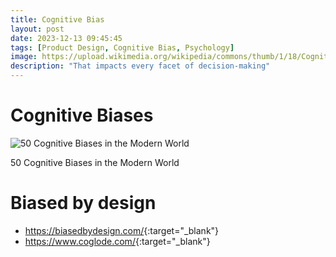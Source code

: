 ```yaml
---
title: Cognitive Bias
layout: post
date: 2023-12-13 09:45:45
tags: [Product Design, Cognitive Bias, Psychology]
image: https://upload.wikimedia.org/wikipedia/commons/thumb/1/18/Cognitive_Bias_Codex_-_180%2B_biases%2C_designed_by_John_Manoogian_III_%28jm3%29.jpg/1200px-Cognitive_Bias_Codex_-_180%2B_biases%2C_designed_by_John_Manoogian_III_%28jm3%29.jpg
description: "That impacts every facet of decision-making"
---
```


# Cognitive Biases
![50 Cognitive Biases in the Modern World](https://www.visualcapitalist.com/wp-content/uploads/2020/02/50-cognitive-biases-2.png)
<figcaption>50 Cognitive Biases in the Modern World</figcaption>

# Biased by design
- <https://biasedbydesign.com/>{:target="_blank"}
- <https://www.coglode.com/>{:target="_blank"}